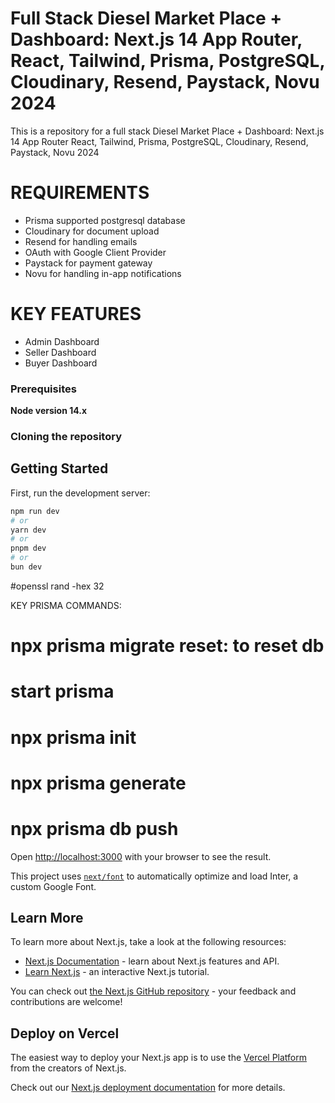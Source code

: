 # Full Stack Diesel Market Place + Dashboard: Next.js 14 App Router, React, Tailwind, Prisma, PostgreSQL, Cloudinary, Resend, Paystack, Novu 2024

This is a repository for a full stack Diesel Market Place + Dashboard: Next.js 14 App Router React, Tailwind, Prisma, PostgreSQL, Cloudinary, Resend, Paystack, Novu 2024

# REQUIREMENTS

- Prisma supported postgresql database
- Cloudinary for document upload
- Resend for handling emails
- OAuth with Google Client Provider
- Paystack for payment gateway
- Novu for handling in-app notifications

# KEY FEATURES

- Admin Dashboard
- Seller Dashboard
- Buyer Dashboard

### Prerequisites

**Node version 14.x**

### Cloning the repository

## Getting Started

First, run the development server:

```bash
npm run dev
# or
yarn dev
# or
pnpm dev
# or
bun dev
```

#openssl rand -hex 32

KEY PRISMA COMMANDS:

# npx prisma migrate reset: to reset db

# start prisma

# npx prisma init

# npx prisma generate

# npx prisma db push

Open [http://localhost:3000](http://localhost:3000) with your browser to see the result.

This project uses [`next/font`](https://nextjs.org/docs/basic-features/font-optimization) to automatically optimize and load Inter, a custom Google Font.

## Learn More

To learn more about Next.js, take a look at the following resources:

- [Next.js Documentation](https://nextjs.org/docs) - learn about Next.js features and API.
- [Learn Next.js](https://nextjs.org/learn) - an interactive Next.js tutorial.

You can check out [the Next.js GitHub repository](https://github.com/vercel/next.js/) - your feedback and contributions are welcome!

## Deploy on Vercel

The easiest way to deploy your Next.js app is to use the [Vercel Platform](https://vercel.com/new?utm_medium=default-template&filter=next.js&utm_source=create-next-app&utm_campaign=create-next-app-readme) from the creators of Next.js.

Check out our [Next.js deployment documentation](https://nextjs.org/docs/deployment) for more details.
